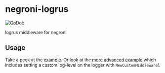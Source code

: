 negroni-logrus
==============

[![GoDoc](https://godoc.org/github.com/meatballhat/negroni-logrus?status.svg)](https://godoc.org/github.com/meatballhat/negroni-logrus)

logrus middleware for negroni

## Usage

Take a peek at the [example](./example/example.go).
Or look at the [more advanced example](./advanced-example/example.go) which includes setting a custom log-level on the logger with `NewCustomMiddleware`!.
